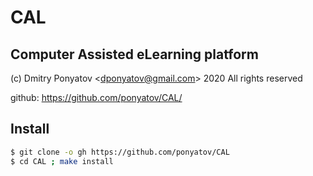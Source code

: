 #  CAL
## Computer Assisted eLearning platform

(c) Dmitry Ponyatov <<dponyatov@gmail.com>> 2020 All rights reserved

github: https://github.com/ponyatov/CAL/

## Install

```sh
$ git clone -o gh https://github.com/ponyatov/CAL
$ cd CAL ; make install
```
